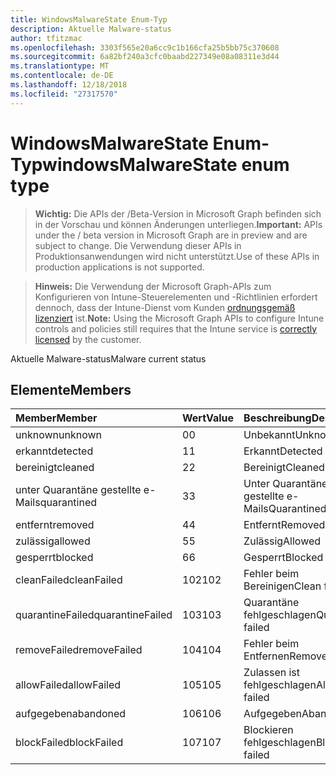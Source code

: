 ```yaml
---
title: WindowsMalwareState Enum-Typ
description: Aktuelle Malware-status
author: tfitzmac
ms.openlocfilehash: 3303f565e20a6cc9c1b166cfa25b5bb75c370608
ms.sourcegitcommit: 6a82bf240a3cfc0baabd227349e08a08311e3d44
ms.translationtype: MT
ms.contentlocale: de-DE
ms.lasthandoff: 12/18/2018
ms.locfileid: "27317570"
---
```

# <a name="windowsmalwarestate-enum-type"></a><span data-ttu-id="38fa9-103">WindowsMalwareState Enum-Typ</span><span class="sxs-lookup"><span data-stu-id="38fa9-103">windowsMalwareState enum type</span></span>

> <span data-ttu-id="38fa9-104">**Wichtig:** Die APIs der /Beta-Version in Microsoft Graph befinden sich in der Vorschau und können Änderungen unterliegen.</span><span class="sxs-lookup"><span data-stu-id="38fa9-104">**Important:** APIs under the / beta version in Microsoft Graph are in preview and are subject to change.</span></span> <span data-ttu-id="38fa9-105">Die Verwendung dieser APIs in Produktionsanwendungen wird nicht unterstützt.</span><span class="sxs-lookup"><span data-stu-id="38fa9-105">Use of these APIs in production applications is not supported.</span></span>

> <span data-ttu-id="38fa9-106">**Hinweis:** Die Verwendung der Microsoft Graph-APIs zum Konfigurieren von Intune-Steuerelementen und -Richtlinien erfordert dennoch, dass der Intune-Dienst vom Kunden [ordnungsgemäß lizenziert](https://go.microsoft.com/fwlink/?linkid=839381) ist.</span><span class="sxs-lookup"><span data-stu-id="38fa9-106">**Note:** Using the Microsoft Graph APIs to configure Intune controls and policies still requires that the Intune service is [correctly licensed](https://go.microsoft.com/fwlink/?linkid=839381) by the customer.</span></span>

<span data-ttu-id="38fa9-107">Aktuelle Malware-status</span><span class="sxs-lookup"><span data-stu-id="38fa9-107">Malware current status</span></span>
## <a name="members"></a><span data-ttu-id="38fa9-108">Elemente</span><span class="sxs-lookup"><span data-stu-id="38fa9-108">Members</span></span>
|<span data-ttu-id="38fa9-109">Member</span><span class="sxs-lookup"><span data-stu-id="38fa9-109">Member</span></span>|<span data-ttu-id="38fa9-110">Wert</span><span class="sxs-lookup"><span data-stu-id="38fa9-110">Value</span></span>|<span data-ttu-id="38fa9-111">Beschreibung</span><span class="sxs-lookup"><span data-stu-id="38fa9-111">Description</span></span>|
|:---|:---|:---|
|<span data-ttu-id="38fa9-112">unknown</span><span class="sxs-lookup"><span data-stu-id="38fa9-112">unknown</span></span>|<span data-ttu-id="38fa9-113">0</span><span class="sxs-lookup"><span data-stu-id="38fa9-113">0</span></span>|<span data-ttu-id="38fa9-114">Unbekannt</span><span class="sxs-lookup"><span data-stu-id="38fa9-114">Unknown</span></span>|
|<span data-ttu-id="38fa9-115">erkannt</span><span class="sxs-lookup"><span data-stu-id="38fa9-115">detected</span></span>|<span data-ttu-id="38fa9-116">1</span><span class="sxs-lookup"><span data-stu-id="38fa9-116">1</span></span>|<span data-ttu-id="38fa9-117">Erkannt</span><span class="sxs-lookup"><span data-stu-id="38fa9-117">Detected</span></span>|
|<span data-ttu-id="38fa9-118">bereinigt</span><span class="sxs-lookup"><span data-stu-id="38fa9-118">cleaned</span></span>|<span data-ttu-id="38fa9-119">2</span><span class="sxs-lookup"><span data-stu-id="38fa9-119">2</span></span>|<span data-ttu-id="38fa9-120">Bereinigt</span><span class="sxs-lookup"><span data-stu-id="38fa9-120">Cleaned</span></span>|
|<span data-ttu-id="38fa9-121">unter Quarantäne gestellte e-Mails</span><span class="sxs-lookup"><span data-stu-id="38fa9-121">quarantined</span></span>|<span data-ttu-id="38fa9-122">3</span><span class="sxs-lookup"><span data-stu-id="38fa9-122">3</span></span>|<span data-ttu-id="38fa9-123">Unter Quarantäne gestellte e-Mails</span><span class="sxs-lookup"><span data-stu-id="38fa9-123">Quarantined</span></span>|
|<span data-ttu-id="38fa9-124">entfernt</span><span class="sxs-lookup"><span data-stu-id="38fa9-124">removed</span></span>|<span data-ttu-id="38fa9-125">4</span><span class="sxs-lookup"><span data-stu-id="38fa9-125">4</span></span>|<span data-ttu-id="38fa9-126">Entfernt</span><span class="sxs-lookup"><span data-stu-id="38fa9-126">Removed</span></span>|
|<span data-ttu-id="38fa9-127">zulässig</span><span class="sxs-lookup"><span data-stu-id="38fa9-127">allowed</span></span>|<span data-ttu-id="38fa9-128">5</span><span class="sxs-lookup"><span data-stu-id="38fa9-128">5</span></span>|<span data-ttu-id="38fa9-129">Zulässig</span><span class="sxs-lookup"><span data-stu-id="38fa9-129">Allowed</span></span>|
|<span data-ttu-id="38fa9-130">gesperrt</span><span class="sxs-lookup"><span data-stu-id="38fa9-130">blocked</span></span>|<span data-ttu-id="38fa9-131">6</span><span class="sxs-lookup"><span data-stu-id="38fa9-131">6</span></span>|<span data-ttu-id="38fa9-132">Gesperrt</span><span class="sxs-lookup"><span data-stu-id="38fa9-132">Blocked</span></span>|
|<span data-ttu-id="38fa9-133">cleanFailed</span><span class="sxs-lookup"><span data-stu-id="38fa9-133">cleanFailed</span></span>|<span data-ttu-id="38fa9-134">102</span><span class="sxs-lookup"><span data-stu-id="38fa9-134">102</span></span>|<span data-ttu-id="38fa9-135">Fehler beim Bereinigen</span><span class="sxs-lookup"><span data-stu-id="38fa9-135">Clean failed</span></span>|
|<span data-ttu-id="38fa9-136">quarantineFailed</span><span class="sxs-lookup"><span data-stu-id="38fa9-136">quarantineFailed</span></span>|<span data-ttu-id="38fa9-137">103</span><span class="sxs-lookup"><span data-stu-id="38fa9-137">103</span></span>|<span data-ttu-id="38fa9-138">Quarantäne fehlgeschlagen</span><span class="sxs-lookup"><span data-stu-id="38fa9-138">Quarantine failed</span></span>|
|<span data-ttu-id="38fa9-139">removeFailed</span><span class="sxs-lookup"><span data-stu-id="38fa9-139">removeFailed</span></span>|<span data-ttu-id="38fa9-140">104</span><span class="sxs-lookup"><span data-stu-id="38fa9-140">104</span></span>|<span data-ttu-id="38fa9-141">Fehler beim Entfernen</span><span class="sxs-lookup"><span data-stu-id="38fa9-141">Remove failed</span></span>|
|<span data-ttu-id="38fa9-142">allowFailed</span><span class="sxs-lookup"><span data-stu-id="38fa9-142">allowFailed</span></span>|<span data-ttu-id="38fa9-143">105</span><span class="sxs-lookup"><span data-stu-id="38fa9-143">105</span></span>|<span data-ttu-id="38fa9-144">Zulassen ist fehlgeschlagen</span><span class="sxs-lookup"><span data-stu-id="38fa9-144">Allow failed</span></span>|
|<span data-ttu-id="38fa9-145">aufgegeben</span><span class="sxs-lookup"><span data-stu-id="38fa9-145">abandoned</span></span>|<span data-ttu-id="38fa9-146">106</span><span class="sxs-lookup"><span data-stu-id="38fa9-146">106</span></span>|<span data-ttu-id="38fa9-147">Aufgegeben</span><span class="sxs-lookup"><span data-stu-id="38fa9-147">Abandoned</span></span>|
|<span data-ttu-id="38fa9-148">blockFailed</span><span class="sxs-lookup"><span data-stu-id="38fa9-148">blockFailed</span></span>|<span data-ttu-id="38fa9-149">107</span><span class="sxs-lookup"><span data-stu-id="38fa9-149">107</span></span>|<span data-ttu-id="38fa9-150">Blockieren fehlgeschlagen</span><span class="sxs-lookup"><span data-stu-id="38fa9-150">Block failed</span></span>|





